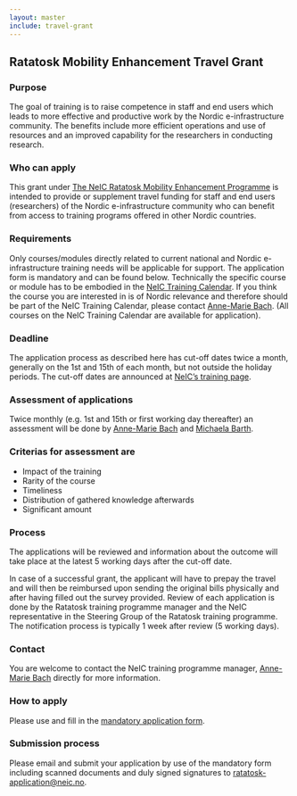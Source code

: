 ```yaml
---
layout: master
include: travel-grant
---
```


## Ratatosk Mobility Enhancement Travel Grant

### Purpose
The goal of training is to raise competence in staff and end users which leads to more effective and productive work by the Nordic e-infrastructure community. The benefits include more efficient operations and use of resources and an improved capability for the researchers in conducting research.
 
### Who can apply
This grant under [The NeIC Ratatosk Mobility Enhancement Programme](https://wiki.neic.no/wiki/Ratatosk#Public_documents) is intended to provide or supplement travel funding for staff and end users (researchers) of the Nordic e-infrastructure community who can benefit from access to training programs offered in other Nordic countries.
 
### Requirements
Only courses/modules directly related to current national and Nordic e-infrastructure training needs will be applicable for support. The application form is mandatory and can be found below.
Technically the specific course or module has to be embodied in the [NeIC Training Calendar](https://neic.no/training). If you think the course you are interested in is of Nordic relevance and therefore should be part of the NeIC Training Calendar, please contact [Anne-Marie Bach](https://neic.no/people/anne-marie-bach/). (All courses on the NeIC Training Calendar are available for application).
 
### Deadline
The application process as described here has cut-off dates twice a month, generally on the 1st and 15th of each month, but not outside the holiday periods. The cut-off dates are announced at [NeIC’s training page](/training).            

### Assessment of applications
Twice monthly (e.g. 1st and 15th or first working day thereafter) an assessment will be done by [Anne-Marie Bach](https://neic.no/people/anne-marie-bach/) and [Michaela Barth](https://neic.no/people/michaela-barth/).

### Criterias for assessment are
  * Impact of the training
  * Rarity of the course
  * Timeliness
  * Distribution of gathered knowledge afterwards
  * Significant amount 


### Process
The applications will be reviewed and information about the outcome will take place at the latest 5 working days after the cut-off date.

In case of a successful grant, the applicant will have to prepay the travel and will then be reimbursed upon sending the original bills physically and after having filled out the survey provided.
Review of each application is done by the Ratatosk training programme manager and the NeIC representative in the Steering Group of the Ratatosk training programme.
The notification process is typically 1 week after review (5 working days).
 
### Contact
You are welcome to contact the NeIC training programme manager, [Anne-Marie Bach](https://neic.no/people/anne-marie-bach/) directly for more information. 

### How to apply  
Please use and fill in the [mandatory application form](https://wiki.neic.no/w/ext/img_auth.php/d/dd/TRAVEL_GRANT_APPLICATION.pdf).

### Submission process
Please email and submit your application by use of the mandatory form including scanned documents and duly signed signatures to [ratatosk-application@neic.no](mailto:ratatosk-application@neic.no).



